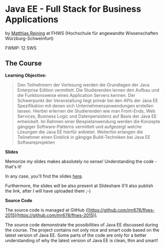 Java EE - Full Stack for Business Applications
==============================================

by [Matthias Reining](https://twitter.com/MatthiasReining) at FHWS (Hochschule für angewandte Wissenschaften Würzburg-Schweinfurt)

FWMP: 12 SWS


The Course
----------


**Learning Objective:**

> Den Teilnehmern der Vorlesung werden die Grundlagen der Java Enterprise Edition vermittelt. Die Studierenden lernen den Aufbau und die Funktionsweise eines Application Servers kennen. Der Schwerpunkt der Veranstaltung liegt primär bei den APIs der Java EE Spezifikation mit denen sich Unternehmensanwendungen erstellen lassen. Hierbei erlernen die Studierenden wie man Front-Ends, Web Services, Business Logic und Datenpersistenz auf Basis der Java EE entwickelt. Im Rahmen einer Beispielanwendung werden die Konzepte gängiger Software-Patterns vermittelt und aufgezeigt welche Lösungen die Java EE hierfür anbietet. Weiterhin erlangen die Teilnehmer einen Einblick in gängige Build-Techniken bei Java EE Softwareprojekten

**Slides**

Memorize my slides makes absolutely no sense! Understanding the code - that's it!

In any case, you'll find the slides [here](http://tinyurl.com/fhws-javaee-2015).

Furthermore, the slides will be also present at Slideshare (I'll also publish the link, after I will have uploaded them ;-)

**Source Code**

The source code is managed at GitHub ([https://github.com/mr678/fhws-2015](https://github.com/mr678/fhws-2015)).

The source code demonstrate the possibilities of Java EE discussed during the course. The project contains not only nice and smart code based on the latest version of Java EE. Some parts of the code are only for a better understanding of why the latest version of Java EE is clean, thin and smart!